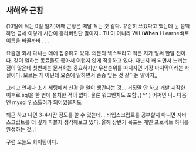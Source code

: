 ## 새해와 근황

(10일에 적는 9일 일기)어째 근황은 매달 적는 것 같다. 꾸준히 쓰겠다고 했는데 눈 깜빡하면 금세 이렇게 시간이 흘러버린단 말이지...TIL이 아니라 WIL(**When** I Learned)로 이름을 바꿀까바 . . . <br>

요즘엔 회사 다니는 데에 집중하고 있다. 의문의 넥스트라고 적은 지가 벌써 한달 전이다. 같이 일하는 동료들도 좋아서 어렵지 않게 적응하고 있다. 다닌지 꽤 되면서 느끼는 점이 많은데 첫번째는 문서화는 중요하지만 우선순위를 따지자면 가장 마지막이라는 사실이다. 모르는 게 아닌데 요즘에 일하면서 종종 잊는 것 같다는 말이지,,<br>

그리고 언제나 초기 세팅에서 신경 쓸 일이 생긴다는 것... 거짓말 안 하고 개발 시작한 이후로 sql을 한 번에 설치한 적이 없다. 물론 워크벤치도 포함,,( ^^ ) 어쩌면 나.. 다음엔 mysql 인스톨러가 되어있을지도<br>

퇴근 하고 나면 3-4시간 정도를 쓸 수 있는데... 타입스크립트를 공부할지 아니면 자바스크립트를 더 깊게 파볼지 생각해보고 있다. 올해 상반기 목표는 개인 프로젝트 하나를 완성하는 것..!<br>

구럼 오늘도 화이팅이다.
